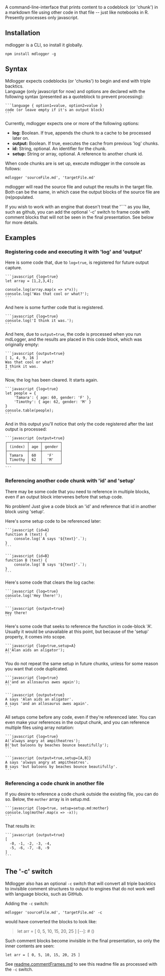 A command-line-interface that prints content to a codeblock (or 'chunk') in a markdown file using other code in that file -- just like notebooks in R.  Presently processes only javascript. 
 
## Installation

mdlogger is a CLI, so install it globally.

    npm install mdlogger -g

## Syntax

Mdlogger expects codeblocks (or 'chunks') to begin and end with triple backtics.  
Language (only javascript for now) and options are declared with the following 
syntax (presented as a quoteblock to prevent processing):

    ```language { option1=value, option2=value }
    code (or leave empty if it's an output block)
    ```

Currently, mdlogger expects one or more of the following options:

* **log:** Boolean.  If true, appends the chunk to a cache to be processed later on. 
* **output:** Boolean.  If true, executes the cache from previous 'log' chunks.
* **id:** String, optional.  An identifier for the chunk.
* **setup:** String or array, optional.  A reference to another chunk id.

When code chunks are is set up, execute mdlogger in the console as follows:

    mdlogger 'sourceFile.md', 'targetFile.md'

mdlogger will read the source file and outupt the results in the target file.  Both can be the same, in which case the output blocks of the source file are (re)populated.

If you wish to work with an engine that doesn't treat the '```' as you like, such as github,
you can add the optional '-c' switch to frame code with comment blocks that will not be seen
in the final presentation.  See below for more details.

## Examples

### Registering code and executing it with 'log' and 'output'

Here is some code that, due to `log=true`, is registered for 
future output capture.

    ```javascript {log=true}
    let array = [1,2,3,4];

    console.log(array.map(x => x*x));
    console.log('Was that cool or what?');
    ```

And here is some further code that is registered.

    ```javascript {log=true}
    console.log('I think it was.');
    ```

And here, due to `output=true`, the code is processed when
you run mdLogger, and the results are placed in this 
code block, which was originally empty:

    ```javascript {output=true}    
    [ 1, 4, 9, 16 ]
    Was that cool or what?
    I think it was.
    ```

Now, the log has been cleared.  It starts again.

    ```javascript {log=true}
    let people = {
        'Tamara': { age: 60, gender: 'F' },
        'Timothy': { age: 62, gender: 'M' }
    }    
    console.table(people);
    ```

And in this output you'll notice that only the code 
registered after the last output is processed:

    ```javascript {output=true}    
    ┌─────────┬─────┬────────┐
    │ (index) │ age │ gender │
    ├─────────┼─────┼────────┤
    │ Tamara  │ 60  │  'F'   │
    │ Timothy │ 62  │  'M'   │
    └─────────┴─────┴────────┘
    ```

### Referencing another code chunk with 'id' and 'setup'

There may be some code that you need to reference in multiple
blocks, even if an output block intervenes before that setup
code.

No problem!  Just give a code block an 'id' and reference 
that id in another block using 'setup'.

Here's some setup code to be referenced later:

    ```javascript {id=A}
    function A (text) {
        console.log(`A says '${text}'.`);
    }
    ```

    ```javascript {id=B}
    function B (text) {
        console.log(`B says '${text}'.`);
    }
    ```

Here's some code that clears the log cache:

    ```javascript {log=true}
    console.log('Hey there!');
    ```

    ```javascript {output=true}    
    Hey there!
    ```

Here's some code that seeks to reference the function
in code-block 'A'.  Usually it would be unavailable at
this point, but because of the 'setup' property, it 
comes into scope.  

    ```javascript {log=true,setup=A}
    A('Alan aids an aligator');
    ```

You do not repeat the same setup in future chunks, unless 
for some reason you want that code duplicated.

    ```javascript {log=true}
    A('and an allosaurus awes again');
    ```

    ```javascript {output=true}    
    A says 'Alan aids an aligator'.
    A says 'and an allosaurus awes again'.
    ```

All setups come before any code, even if they're referenced
later.  You can even make your references in the output 
chunk, and you can reference multiple files using array
notation:

    ```javascript {log=true}
    A('always angry at ampitheatres');
    B('but baloons by beaches bounce beautifully');
    ```

    ```javascript {output=true,setup=[A,B]}
    A says 'always angry at ampitheatres'.
    B says 'but baloons by beaches bounce beautifully'.
    ```

### Referencing a code chunk in another file

If you desire to reference a code chunk outside the existing 
file, you can do so.  Below, the `mother` array is in
setup.md.

    ```javascript {log=true, setup=setup.md:mother}
    console.log(mother.map(x => -x));
    ```

That results in:

    ```javascript {output=true}
    [
      -0, -1, -2, -3, -4,
      -5, -6, -7, -8, -9
    ]
    ```

## The '-c' switch 

Mdlogger also has an optional `-c` switch that will convert all triple backtics to invisible comment structures to output to engines that do not work well with language blocks, such as GitHub.

Adding the `-c` switch:

    mdlogger 'sourceFile.md', 'targetFile.md' -c

would have converted the blocks to look like:

> [javascript]: # (log=true)
>     let arr = [ 0, 5, 10, 15, 20, 25 ]
> [--]: # ()

Such comment blocks become invisible in the final presentation, so only the inner contents are seen:

    let arr = [ 0, 5, 10, 15, 20, 25 ]

See [readme.commentFrames.md](readme.commentFrames.md) to see this readme file as processed with the `-c` switch.




